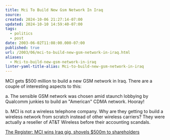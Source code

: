 ```yaml
---
title: Mci To Build New Gsm Network In Iraq
source: 
created: 2024-10-06 21:27:14-07:00
updated: 2024-10-10 14:59:40-07:00
tags:
  - politics
  - post
date: 2003-06-02T11:08:00.000-07:00
published: true
url: /2003/06/mci-to-build-new-gsm-network-in-iraq.html
aliases:
  - Mci-to-build-new-gsm-network-in-iraq
linter-yaml-title-alias: Mci-to-build-new-gsm-network-in-iraq
---
```



MCI gets $500 million to build a new GSM network in Iraq. There are a couple of interesting aspects to this:  
  
a. The sensible GSM network was chosen amid staunch lobbying by Qualcomm junkies to build an "American" CDMA network. Hooray!  
  
b. MCI is not a wireless telephone company. Why are they getting to build a wireless network from scratch instead of other wireless carriers? They were actually a reseller of AT&T Wireless before their accounting scandals.  
  
[The Register: MCI wins Iraq gig, shovels $500m to shareholders](https://www.theregister.co.uk/content/59/30769.html "The Register")